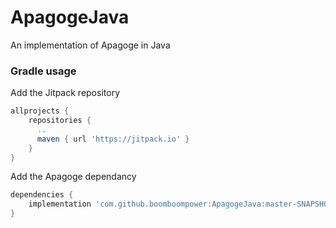 # ApagogeJava

An implementation of Apagoge in Java


### Gradle usage
Add the Jitpack repository
```gradle
allprojects {
    repositories {
      ..
      maven { url 'https://jitpack.io' }
    }
}
```

Add the Apagoge dependancy
```gradle
dependencies {
    implementation 'com.github.boomboompower:ApagogeJava:master-SNAPSHOT'
}
```
